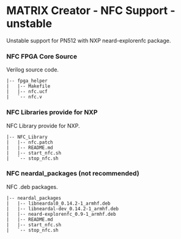 # MATRIX Creator - NFC Support - unstable
Unstable support for PN512 with NXP neard-explorenfc package.

### NFC FPGA Core Source
Verilog source code.
```
|-- fpga_helper
|   |-- Makefile
|   |-- nfc.ucf
|   `-- nfc.v
```

### NFC Libraries provide for NXP
NFC Library provide for NXP.
```
|-- NFC_Library
|   |-- nfc.patch
|   |-- README.md
|   |-- start_nfc.sh
|   `-- stop_nfc.sh
``` 

### NFC neardal_packages (not recommended)
NFC .deb packages.
```
|-- neardal_packages
|   |-- libneardal0_0.14.2-1_armhf.deb
|   |-- libneardal-dev_0.14.2-1_armhf.deb
|   |-- neard-explorenfc_0.9-1_armhf.deb
|   |-- README.md
|   |-- start_nfc.sh
|   `-- stop_nfc.sh
```
